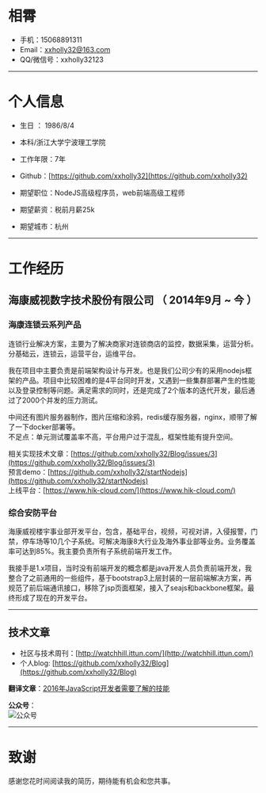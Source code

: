 # 相霄

- 手机：15068891311
- Email：[xxholly32@163.com](xxholly32@163.com)
- QQ/微信号：xxholly32123

---

# 个人信息

 - 生日 ： 1986/8/4
 - 本科/浙江大学宁波理工学院 
 - 工作年限：7年
 - Github：[https://github.com/xxholly32](https://github.com/xxholly32)

 - 期望职位：NodeJS高级程序员，web前端高级工程师
 - 期望薪资：税前月薪25k
 - 期望城市：杭州

---

# 工作经历

## 海康威视数字技术股份有限公司 （ 2014年9月 ~ 今 ）

### 海康连锁云系列产品

连锁行业解决方案，主要为了解决商家对连锁商店的监控，数据采集，运营分析。分基础云，连锁云，运营平台，运维平台。

我在项目中主要负责是前端架构设计与开发。也是我们公司少有的采用nodejs框架的产品。项目中比较困难的是4平台同时开发，又遇到一些集群部署产生的性能以及登录控制等问题。满足需求的同时，还是完成了2个版本的迭代开发，最后通过了2000个并发的压力测试。

中间还有图片服务器制作，图片压缩和涂鸦，redis缓存服务器，nginx，顺带了解了一下docker部署等。  
不足点：单元测试覆盖率不高，平台用户过于混乱，框架性能有提升空间。  


相关实现技术文章：[https://github.com/xxholly32/Blog/issues/3](https://github.com/xxholly32/Blog/issues/3)  
预言demo：[https://github.com/xxholly32/startNodejs](https://github.com/xxholly32/startNodejs)  
上线平台：[https://www.hik-cloud.com/](https://www.hik-cloud.com/)


### 综合安防平台 

海康威视楼宇事业部开发平台，包含，基础平台，视频，可视对讲，入侵报警，门禁，停车场等10几个子系统。可解决海康8大行业及海外事业部等业务。业务覆盖率可达到85%。我主要负责所有子系统前端开发工作。  

我接手是1.x项目，当时没有前端开发的概念都是java开发人员负责前端开发，我整合了之前通用的一些组件，基于bootstrap3上层封装的一层前端解决方案，再规范了前后端通讯接口，移除了jsp页面框架，接入了seajs和backbone框架。最终形成了现在的开发平台。  


---

## 技术文章
- 社区与技术周刊：[http://watchhill.ittun.com/](http://watchhill.ittun.com/)  
- 个人blog: [https://github.com/xxholly32/Blog](https://github.com/xxholly32/Blog)

**翻译文章**：[2016年JavaScript开发者需要了解的技能](http://web.jobbole.com/86665/)

**公众号**：  
![公众号](https://mp.weixin.qq.com/misc/getqrcode?fakeid=3280493260&token=2122273434&style=1)

---

# 致谢
感谢您花时间阅读我的简历，期待能有机会和您共事。

